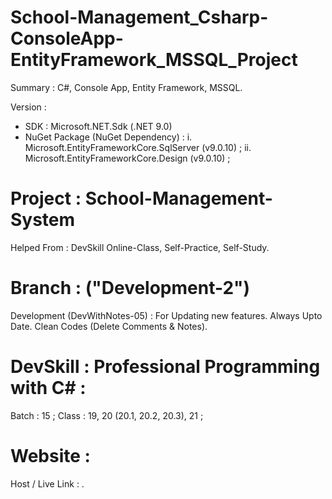 # School-Management_Csharp-ConsoleApp-EntityFramework_MSSQL_Project
Summary : C#, Console App, Entity Framework, MSSQL.

Version :
- SDK : Microsoft.NET.Sdk (.NET 9.0)
- NuGet Package (NuGet Dependency) :
    i. Microsoft.EntityFrameworkCore.SqlServer (v9.0.10) ;
    ii. Microsoft.EntityFrameworkCore.Design (v9.0.10) ;


# Project : School-Management-System
Helped From : DevSkill Online-Class, Self-Practice, Self-Study.


# Branch : ("Development-2") 
Development (DevWithNotes-05) : For Updating new features. Always Upto Date. Clean Codes (Delete Comments & Notes). 


# DevSkill : Professional Programming with C# :
Batch : 15 ;
Class : 19, 20 (20.1, 20.2, 20.3), 21 ;


# Website :
Host / Live Link : .

